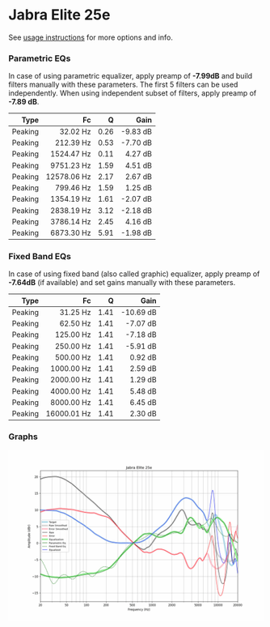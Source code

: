 # Jabra Elite 25e
See [usage instructions](https://github.com/jaakkopasanen/AutoEq#usage) for more options and info.

### Parametric EQs
In case of using parametric equalizer, apply preamp of **-7.99dB** and build filters manually
with these parameters. The first 5 filters can be used independently.
When using independent subset of filters, apply preamp of **-7.89 dB**.

| Type    | Fc          |    Q | Gain     |
|--------:|------------:|-----:|---------:|
| Peaking | 32.02 Hz    | 0.26 | -9.83 dB |
| Peaking | 212.39 Hz   | 0.53 | -7.70 dB |
| Peaking | 1524.47 Hz  | 0.11 | 4.27 dB  |
| Peaking | 9751.23 Hz  | 1.59 | 4.51 dB  |
| Peaking | 12578.06 Hz | 2.17 | 2.67 dB  |
| Peaking | 799.46 Hz   | 1.59 | 1.25 dB  |
| Peaking | 1354.19 Hz  | 1.61 | -2.07 dB |
| Peaking | 2838.19 Hz  | 3.12 | -2.18 dB |
| Peaking | 3786.14 Hz  | 2.45 | 4.16 dB  |
| Peaking | 6873.30 Hz  | 5.91 | -1.98 dB |

### Fixed Band EQs
In case of using fixed band (also called graphic) equalizer, apply preamp of **-7.64dB**
(if available) and set gains manually with these parameters.

| Type    | Fc          |    Q | Gain      |
|--------:|------------:|-----:|----------:|
| Peaking | 31.25 Hz    | 1.41 | -10.69 dB |
| Peaking | 62.50 Hz    | 1.41 | -7.07 dB  |
| Peaking | 125.00 Hz   | 1.41 | -7.18 dB  |
| Peaking | 250.00 Hz   | 1.41 | -5.91 dB  |
| Peaking | 500.00 Hz   | 1.41 | 0.92 dB   |
| Peaking | 1000.00 Hz  | 1.41 | 2.59 dB   |
| Peaking | 2000.00 Hz  | 1.41 | 1.29 dB   |
| Peaking | 4000.00 Hz  | 1.41 | 5.48 dB   |
| Peaking | 8000.00 Hz  | 1.41 | 6.45 dB   |
| Peaking | 16000.01 Hz | 1.41 | 2.30 dB   |

### Graphs
![](./Jabra%20Elite%2025e.png)